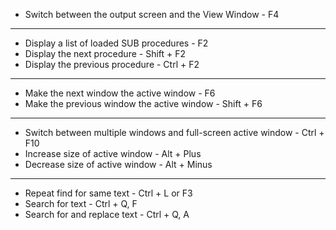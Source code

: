 * Switch between the output screen and the View Window - F4
---
* Display a list of loaded SUB procedures - F2
* Display the next procedure - Shift + F2
* Display the previous procedure - Ctrl + F2
---
* Make the next window the active window - F6
* Make the previous window the active window - Shift + F6
---
* Switch between multiple windows and full-screen active window - Ctrl + F10
* Increase size of active window - Alt + Plus
* Decrease size of active window - Alt + Minus
---
* Repeat find for same text - Ctrl + L or F3
* Search for text - Ctrl + Q, F
* Search for and replace text - Ctrl + Q, A

